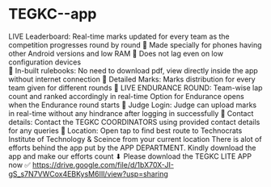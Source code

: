 # TEGKC--app
LIVE Leaderboard: Real-time marks updated for every team as the competition progresses round by round 
🔴 Made specially for phones having other Android versions and low RAM
🔴 Does not lag even on low configuration devices  
🔴 In-built rulebooks: No need to download pdf, view directly inside the app without internet connection
🔴 Detailed Marks: Marks distribution for every team given for different rounds 
🔴 LIVE ENDURANCE ROUND: Team-wise lap count and ranked accordingly in real-time  Option for Endurance opens when the Endurance round starts 
🔴 Judge Login: Judge can upload marks in real-time without any hindrance after logging in successfully 
🔴 Contact details: Contact the TEGKC COORDINATORS using provided contact details for any queries
🔴 Location: Open tap to find best route to Technocrats Institute of Technology &amp; Sceince from your current location   There is alot of efforts behind the app put by the APP DEPARTMENT. Kindly download the app and make our efforts count 
⬇ Please download the TEGKC LITE APP now ✅
https://drive.google.com/file/d/1bX70X-JI-gS_s7N7VWCox4EBKysM6IIl/view?usp=sharing

